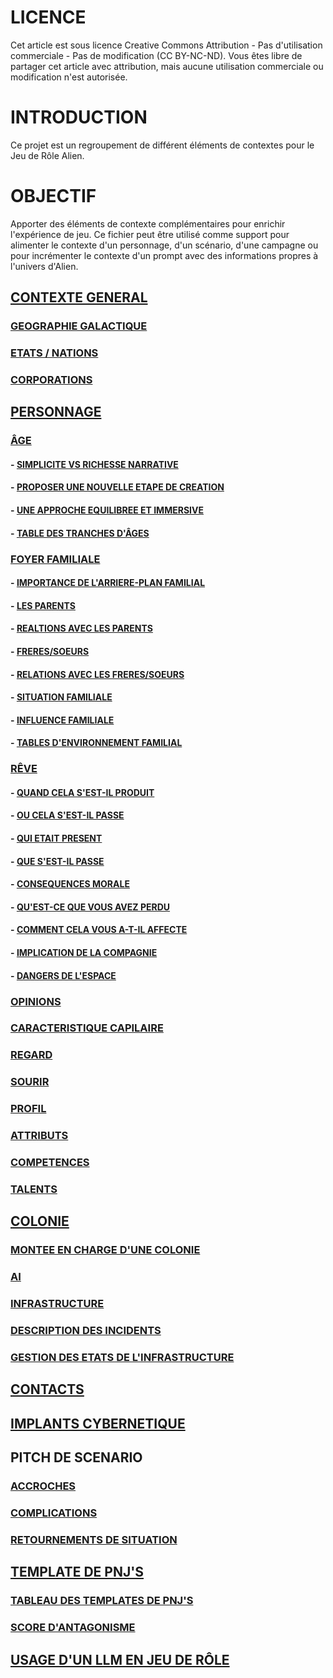 # LICENCE
Cet article est sous licence Creative Commons Attribution - Pas d'utilisation commerciale - Pas de modification (CC BY-NC-ND). Vous êtes libre de partager cet article avec attribution, mais aucune utilisation commerciale ou modification n'est autorisée.

# INTRODUCTION
Ce projet est un regroupement de différent éléments de contextes pour le Jeu de Rôle Alien.

# OBJECTIF
Apporter des éléments de contexte complémentaires pour enrichir l'expérience de jeu. Ce fichier peut être utilisé comme support pour alimenter le contexte d'un personnage, d'un scénario, d'une campagne ou pour incrémenter le contexte d'un prompt avec des informations propres à l'univers d'Alien.

## [CONTEXTE GENERAL](https://github.com/ChrisLex-Freelance/Alien_IAJDRPGAI/blob/main/Contexte.md#contexte)
### [GEOGRAPHIE GALACTIQUE](https://github.com/ChrisLex-Freelance/Alien_IAJDRPGAI/blob/main/Contexte.md#geographie-galactique)
### [ETATS / NATIONS](https://github.com/ChrisLex-Freelance/Alien_IAJDRPGAI/blob/main/Contexte.md#etatsnations)
### [CORPORATIONS](https://github.com/ChrisLex-Freelance/Alien_IAJDRPGAI/blob/main/Contexte.md#corporation)

## [PERSONNAGE](https://github.com/ChrisLex-Freelance/Alien_IAJDRPGAI/blob/main/Contexte.md#personnage)
### [ÂGE](https://github.com/ChrisLex-Freelance/Alien_IAJDRPGAI/blob/main/Contexte.md#%C3%A2ge)
#### - [SIMPLICITE VS RICHESSE NARRATIVE](https://github.com/ChrisLex-Freelance/Alien_IAJDRPGAI/blob/main/Contexte.md#simplicite-vs-richesse-narrative)
#### - [PROPOSER UNE NOUVELLE ETAPE DE CREATION](https://github.com/ChrisLex-Freelance/Alien_IAJDRPGAI/blob/main/Contexte.md#proposer-une-nouvelle-etape-de-creation)
#### - [UNE APPROCHE EQUILIBREE ET IMMERSIVE](https://github.com/ChrisLex-Freelance/Alien_IAJDRPGAI/blob/main/Contexte.md#une-approche-equilibree-et-immersive)
#### - [TABLE DES TRANCHES D'ÂGES](https://github.com/ChrisLex-Freelance/Alien_IAJDRPGAI/blob/main/Contexte.md#table-des-tranches-d%C3%A2ges)
### [FOYER FAMILIALE](https://github.com/ChrisLex-Freelance/Alien_IAJDRPGAI/blob/main/Contexte.md#foyer-familliale)
#### - [IMPORTANCE DE L'ARRIERE-PLAN FAMILIAL](https://github.com/ChrisLex-Freelance/Alien_IAJDRPGAI/blob/main/Contexte.md#importance-dun-arriere-plan-familial)
#### - [LES PARENTS](https://github.com/ChrisLex-Freelance/Alien_IAJDRPGAI/blob/main/Contexte.md#les-parents)
#### - [REALTIONS AVEC LES PARENTS](https://github.com/ChrisLex-Freelance/Alien_IAJDRPGAI/blob/main/Contexte.md#relations-avec-les-parents)
#### - [FRERES/SOEURS](https://github.com/ChrisLex-Freelance/Alien_IAJDRPGAI/blob/main/Contexte.md#freressoeurs)
#### - [RELATIONS AVEC LES FRERES/SOEURS](https://github.com/ChrisLex-Freelance/Alien_IAJDRPGAI/blob/main/Contexte.md#realtions-avec-les-freressoeurs)
#### - [SITUATION FAMILIALE](https://github.com/ChrisLex-Freelance/Alien_IAJDRPGAI/blob/main/Contexte.md#situation-familiale)
#### - [INFLUENCE FAMILIALE](https://github.com/ChrisLex-Freelance/Alien_IAJDRPGAI/blob/main/Contexte.md#influence-familiale)
#### - [TABLES D'ENVIRONNEMENT FAMILIAL](https://github.com/ChrisLex-Freelance/Alien_IAJDRPGAI/blob/main/Contexte.md#tables-denvironnements-familiale)
### [RÊVE](https://github.com/ChrisLex-Freelance/Alien_IAJDRPGAI/blob/main/Contexte.md#r%C3%AAve)
#### - [QUAND CELA S'EST-IL PRODUIT](https://github.com/ChrisLex-Freelance/Alien_IAJDRPGAI/blob/main/Contexte.md#quand-cela-sest-il-produit)
#### - [OU CELA S'EST-IL PASSE](https://github.com/ChrisLex-Freelance/Alien_IAJDRPGAI/blob/main/Contexte.md#ou-cela-sest-il-passe)
#### - [QUI ETAIT PRESENT](https://github.com/ChrisLex-Freelance/Alien_IAJDRPGAI/blob/main/Contexte.md#qui-etait-present)
#### - [QUE S'EST-IL PASSE](https://github.com/ChrisLex-Freelance/Alien_IAJDRPGAI/blob/main/Contexte.md#que-sest-il-passe)
#### - [CONSEQUENCES MORALE](https://github.com/ChrisLex-Freelance/Alien_IAJDRPGAI/blob/main/Contexte.md#consequences-morale)
#### - [QU'EST-CE QUE VOUS AVEZ PERDU](https://github.com/ChrisLex-Freelance/Alien_IAJDRPGAI/blob/main/Contexte.md#quest-ce-que-vous-avez-perdu)
#### - [COMMENT CELA VOUS A-T-IL AFFECTE](https://github.com/ChrisLex-Freelance/Alien_IAJDRPGAI/blob/main/Contexte.md#comment-cela-vous-a-t-il-affecte)
#### - [IMPLICATION DE LA COMPAGNIE](https://github.com/ChrisLex-Freelance/Alien_IAJDRPGAI/blob/main/Contexte.md#implication-de-la-compagnie)
#### - [DANGERS DE L'ESPACE](https://github.com/ChrisLex-Freelance/Alien_IAJDRPGAI/blob/main/Contexte.md#dangers-de-lespace)

### [OPINIONS](https://github.com/ChrisLex-Freelance/Alien_IAJDRPGAI/blob/main/Contexte.md#opinions)
### [CARACTERISTIQUE CAPILAIRE](https://github.com/ChrisLex-Freelance/Alien_IAJDRPGAI/blob/main/Contexte.md#caracteristique-capillaire)
### [REGARD](https://github.com/ChrisLex-Freelance/Alien_IAJDRPGAI/blob/main/Contexte.md#regard)
### [SOURIR](https://github.com/ChrisLex-Freelance/Alien_IAJDRPGAI/blob/main/Contexte.md#sourire)
### [PROFIL](https://github.com/ChrisLex-Freelance/Alien_IAJDRPGAI/blob/main/Contexte.md#profil)
### [ATTRIBUTS](https://github.com/ChrisLex-Freelance/Alien_IAJDRPGAI/blob/main/Contexte.md#attributs)
### [COMPETENCES](https://github.com/ChrisLex-Freelance/Alien_IAJDRPGAI/blob/main/Contexte.md#competences)
### [TALENTS](https://github.com/ChrisLex-Freelance/Alien_IAJDRPGAI/blob/main/Contexte.md#talents)

## [COLONIE](https://github.com/ChrisLex-Freelance/Alien_IAJDRPGAI/blob/main/Contexte.md#colonie)
### [MONTEE EN CHARGE D'UNE COLONIE](https://github.com/ChrisLex-Freelance/Alien_IAJDRPGAI/blob/main/Contexte.md#colonie)
### [AI](https://github.com/ChrisLex-Freelance/Alien_IAJDRPGAI/blob/main/Contexte.md#ai)
### [INFRASTRUCTURE](https://github.com/ChrisLex-Freelance/Alien_IAJDRPGAI/blob/main/Contexte.md#infrastructures)
### [DESCRIPTION DES INCIDENTS](https://github.com/ChrisLex-Freelance/Alien_IAJDRPGAI/blob/main/Contexte.md#infrastructures)
### [GESTION DES ETATS DE L'INFRASTRUCTURE](https://github.com/ChrisLex-Freelance/Alien_IAJDRPGAI/blob/main/Contexte.md#gestion-des-etats-de-linfrastructure)

## [CONTACTS](https://github.com/ChrisLex-Freelance/Alien_IAJDRPGAI/blob/main/Contexte.md#contacts)

## [IMPLANTS CYBERNETIQUE](https://github.com/ChrisLex-Freelance/Alien_IAJDRPGAI/blob/main/Contexte.md#contacts)

## PITCH DE SCENARIO
### [ACCROCHES](https://github.com/ChrisLex-Freelance/Alien_IAJDRPGAI/blob/main/Contexte.md#contacts)
### [COMPLICATIONS](https://github.com/ChrisLex-Freelance/Alien_IAJDRPGAI/blob/main/Contexte.md#complications-de-sc%C3%A9nario)
### [RETOURNEMENTS DE SITUATION](https://github.com/ChrisLex-Freelance/Alien_IAJDRPGAI/blob/main/Contexte.md#complications-de-sc%C3%A9nario)

## [TEMPLATE DE PNJ'S](https://github.com/ChrisLex-Freelance/Alien_IAJDRPGAI/blob/main/Contexte.md#complications-de-sc%C3%A9nario)
### [TABLEAU DES TEMPLATES DE PNJ'S](https://github.com/ChrisLex-Freelance/Alien_IAJDRPGAI/blob/main/Contexte.md#score-dantagonisme)
### [SCORE D'ANTAGONISME](https://github.com/ChrisLex-Freelance/Alien_IAJDRPGAI/blob/main/Contexte.md#score-dantagonisme)

## [USAGE D'UN LLM EN JEU DE RÔLE](https://github.com/ChrisLex-Freelance/IAJDRPGAI/blob/main/Usage%20des%20LLM%20dans%20le%20JDR.md)
